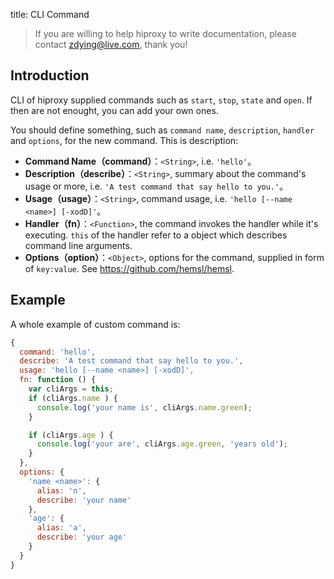 title: CLI Command

> If you are willing to help hiproxy to write documentation, please contact zdying@live.com, thank you!

## Introduction

CLI of hiproxy supplied commands such as `start`, `stop`, `state` and `open`. If then are not enought, you can add your own ones.

You should define something, such as `command name`, `description`, `handler` and `options`, for the new command. This is description:

* **Command Name（command）**：`<String>`, i.e. `'hello'`。
* **Description（describe）**：`<String>`, summary about the command's usage or more, i.e. `'A test command that say hello to you.'`。
* **Usage（usage）**：`<String>`, command usage, i.e. `'hello [--name <name>] [-xodD]'`。
* **Handler（fn）**：`<Function>`, the command invokes the handler while it's executing. `this` of the handler refer to a object which describes command line arguments.
* **Options（option）**：`<Object>`, options for the command, supplied in form of `key:value`. See <https://github.com/hemsl/hemsl>.

## Example

A whole example of custom command is:

```js
{
  command: 'hello',
  describe: 'A test command that say hello to you.',
  usage: 'hello [--name <name>] [-xodD]',
  fn: function () {
    var cliArgs = this;
    if (cliArgs.name ) {
      console.log('your name is', cliArgs.name.green);
    }

    if (cliArgs.age ) {
      console.log('your are', cliArgs.age.green, 'years old');
    }
  },
  options: {
    'name <name>': {
      alias: 'n',
      describe: 'your name'
    },
    'age': {
      alias: 'a',
      describe: 'your age'
    }
  }
}
```


